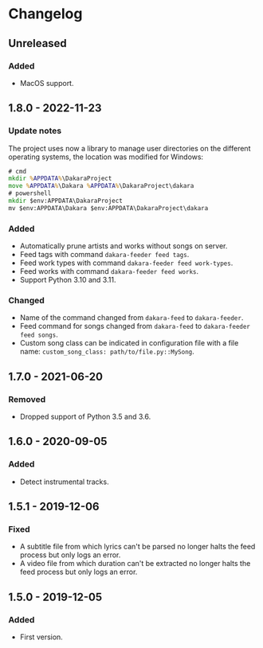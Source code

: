 # Changelog

<!---
## 0.0.1 - 1970-01-01

### Added

- New stuff.

### Changed

- Changed stuff.

### Deprecated

- Deprecated stuff.

### Removed

- Removed stuff.

### Fixed

- Fixed stuff.

### Security

- Security related fix.
-->

## Unreleased

### Added

- MacOS support.

## 1.8.0 - 2022-11-23

### Update notes

The project uses now a library to manage user directories on the different operating systems, the location was modified for Windows:

```cmd
# cmd
mkdir %APPDATA%\DakaraProject
move %APPDATA%\Dakara %APPDATA%\DakaraProject\dakara
# powershell
mkdir $env:APPDATA\DakaraProject
mv $env:APPDATA\Dakara $env:APPDATA\DakaraProject\dakara
```

### Added

- Automatically prune artists and works without songs on server.
- Feed tags with command `dakara-feeder feed tags`.
- Feed work types with command `dakara-feeder feed work-types`.
- Feed works with command `dakara-feeder feed works`.
- Support Python 3.10 and 3.11.

### Changed

- Name of the command changed from `dakara-feed` to `dakara-feeder`.
- Feed command for songs changed from `dakara-feed` to `dakara-feeder feed songs`.
- Custom song class can be indicated in configuration file with a file name: `custom_song_class: path/to/file.py::MySong`.

## 1.7.0 - 2021-06-20

### Removed

- Dropped support of Python 3.5 and 3.6.

## 1.6.0 - 2020-09-05

### Added

- Detect instrumental tracks.

## 1.5.1 - 2019-12-06

### Fixed

- A subtitle file from which lyrics can't be parsed no longer halts the feed process but only logs an error.
- A video file from which duration can't be extracted no longer halts the feed process but only logs an error.

## 1.5.0 - 2019-12-05

### Added

- First version.
